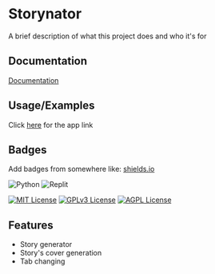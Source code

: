 
# Storynator

A brief description of what this project does and who it's for


## Documentation

[Documentation](https://www.youtube.com/watch?v=dQw4w9WgXcQ)


## Usage/Examples
Click
[here](https://storynator-zeyekhz7anifumtae8sdds.streamlit.app/)
for the app link

## Badges

Add badges from somewhere like: [shields.io](https://shields.io/)

![Python](https://img.shields.io/badge/python-3670A0?style=for-the-badge&logo=python&logoColor=ffdd54)
![Replit](https://img.shields.io/badge/Replit-DD1200?style=for-the-badge&logo=Replit&logoColor=white)

[![MIT License](https://img.shields.io/badge/License-MIT-green.svg)](https://choosealicense.com/licenses/mit/)
[![GPLv3 License](https://img.shields.io/badge/License-GPL%20v3-yellow.svg)](https://opensource.org/licenses/)
[![AGPL License](https://img.shields.io/badge/license-AGPL-blue.svg)](http://www.gnu.org/licenses/agpl-3.0)


## Features

- Story generator
- Story's cover generation
- Tab changing

